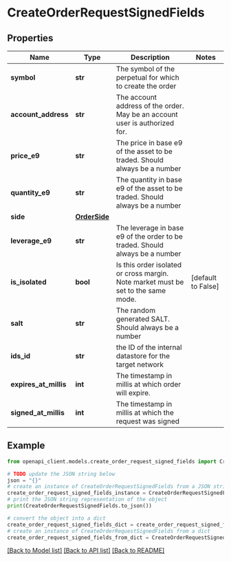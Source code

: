 # CreateOrderRequestSignedFields


## Properties

Name | Type | Description | Notes
------------ | ------------- | ------------- | -------------
**symbol** | **str** | The symbol of the perpetual for which to create the order | 
**account_address** | **str** | The account address of the order. May be an account user is authorized for. | 
**price_e9** | **str** | The price in base e9 of the asset to be traded. Should always be a number | 
**quantity_e9** | **str** | The quantity in base e9 of the asset to be traded. Should always be a number | 
**side** | [**OrderSide**](OrderSide.md) |  | 
**leverage_e9** | **str** | The leverage in base e9 of the order to be traded. Should always be a number | 
**is_isolated** | **bool** | Is this order isolated or cross margin. Note market must be set to the same mode. | [default to False]
**salt** | **str** | The random generated SALT. Should always be a number | 
**ids_id** | **str** | the ID of the internal datastore for the target network | 
**expires_at_millis** | **int** | The timestamp in millis at which order will expire. | 
**signed_at_millis** | **int** | The timestamp in millis at which the request was signed | 

## Example

```python
from openapi_client.models.create_order_request_signed_fields import CreateOrderRequestSignedFields

# TODO update the JSON string below
json = "{}"
# create an instance of CreateOrderRequestSignedFields from a JSON string
create_order_request_signed_fields_instance = CreateOrderRequestSignedFields.from_json(json)
# print the JSON string representation of the object
print(CreateOrderRequestSignedFields.to_json())

# convert the object into a dict
create_order_request_signed_fields_dict = create_order_request_signed_fields_instance.to_dict()
# create an instance of CreateOrderRequestSignedFields from a dict
create_order_request_signed_fields_from_dict = CreateOrderRequestSignedFields.from_dict(create_order_request_signed_fields_dict)
```
[[Back to Model list]](../README.md#documentation-for-models) [[Back to API list]](../README.md#documentation-for-api-endpoints) [[Back to README]](../README.md)


